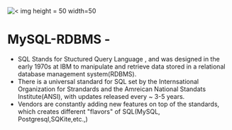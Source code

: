 ![< img height = 50 width=50 ](https://e7.pngegg.com/pngimages/617/252/png-clipart-mysql-workbench-computer-icons-logo-database-server-blue-text.png)
# MySQL-RDBMS -
- SQL Stands for Stuctured Query Language , and was designed in the early 1970s at IBM to manipulate and retrieve data stored in a relational database management system(RDBMS).
- There is a universal standard for SQL set by the Internsational Organization for Strandards and the Amreican National Standats Institute(ANSI), with updates released every ~ 3-5 years.
- Vendors are constantly adding new features on top of the standards, which creates different "flavors" of SQL(MySQL, Postgresql,SQKite,etc.,)
